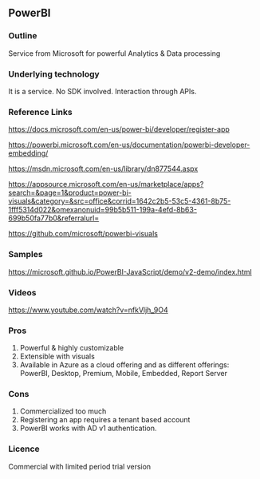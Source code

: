 ## PowerBI

### Outline

Service from Microsoft for powerful Analytics & Data processing

### Underlying technology

It is a service. No SDK involved. Interaction through APIs.

### Reference Links

https://docs.microsoft.com/en-us/power-bi/developer/register-app

https://powerbi.microsoft.com/en-us/documentation/powerbi-developer-embedding/

https://msdn.microsoft.com/en-us/library/dn877544.aspx

https://appsource.microsoft.com/en-us/marketplace/apps?search=&page=1&product=power-bi-visuals&category=&src=office&corrid=1642c2b5-53c5-4361-8b75-1fff5314d022&omexanonuid=99b5b511-199a-4efd-8b63-699b50fa77b0&referralurl=

https://github.com/microsoft/powerbi-visuals

### Samples

https://microsoft.github.io/PowerBI-JavaScript/demo/v2-demo/index.html

### Videos

https://www.youtube.com/watch?v=nfkVljh_9O4

### Pros

1. Powerful & highly customizable
2. Extensible with visuals
3. Available in Azure as a cloud offering and as different offerings: PowerBI, Desktop, Premium, Mobile, Embedded, Report Server

### Cons

1. Commercialized too much
2. Registering an app requires a tenant based account
3. PowerBI works with AD v1 authentication.

### Licence

Commercial with limited period trial version